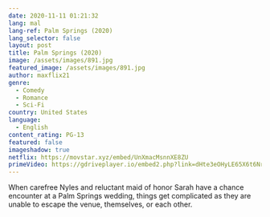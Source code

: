 ```yaml
---
date: 2020-11-11 01:21:32
lang: mal
lang-ref: Palm Springs (2020)
lang_selector: false
layout: post
title: Palm Springs (2020)
image: /assets/images/891.jpg
featured_image: /assets/images/891.jpg
author: maxflix21
genre:
  - Comedy
  - Romance
  - Sci-Fi
country: United States
language:
  - English
content_rating: PG-13
featured: false
imageshadow: true
netflix: https://movstar.xyz/embed/UnXmacMsnnXE8ZU
primeVideo: https://gdriveplayer.io/embed2.php?link=dHte3eOHyLE65X6t6Nr3pAemYhlNZzFze1%252BM3RZvUt6cWApTfHPgiIaIMBAbk1U0F1YlHQdzNHesI1jS8mIco%252FhiHvZNmncTGSakTp0fb1SImIQMt244BOvRCiFEs%252F8fErdQ2DRjWRGh%252BeukvlZk2pENckaHHymjA1GOUMEhIl1CiPsRPctW4IOF%252FBHjqx6R8%253D
---
```

When carefree Nyles and reluctant maid of honor Sarah have a chance encounter at a Palm Springs wedding, things get complicated as they are unable to escape the venue, themselves, or each other.